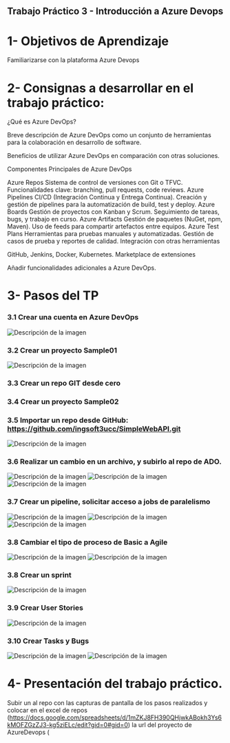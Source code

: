 ## Trabajo Práctico 3 - Introducción a Azure Devops
# 1- Objetivos de Aprendizaje
Familiarizarse con la plataforma Azure Devops

# 2- Consignas a desarrollar en el trabajo práctico:
¿Qué es Azure DevOps?

Breve descripción de Azure DevOps como un conjunto de herramientas para la colaboración en desarrollo de software.

Beneficios de utilizar Azure DevOps en comparación con otras soluciones.

Componentes Principales de Azure DevOps

Azure Repos
Sistema de control de versiones con Git o TFVC.
Funcionalidades clave: branching, pull requests, code reviews.
Azure Pipelines
CI/CD (Integración Continua y Entrega Continua).
Creación y gestión de pipelines para la automatización de build, test y deploy.
Azure Boards
Gestión de proyectos con Kanban y Scrum.
Seguimiento de tareas, bugs, y trabajo en curso.
Azure Artifacts
Gestión de paquetes (NuGet, npm, Maven).
Uso de feeds para compartir artefactos entre equipos.
Azure Test Plans
Herramientas para pruebas manuales y automatizadas.
Gestión de casos de prueba y reportes de calidad.
Integración con otras herramientas

GitHub, Jenkins, Docker, Kubernetes.
Marketplace de extensiones

Añadir funcionalidades adicionales a Azure DevOps.

# 3- Pasos del TP
### 3.1 Crear una cuenta en Azure DevOps
![Descripción de la imagen](imagen1.jpg)

### 3.2 Crear un proyecto Sample01
![Descripción de la imagen](imagen2.jpg)

### 3.3 Crear un repo GIT desde cero
### 3.4 Crear un proyecto Sample02

### 3.5 Importar un repo desde GitHub: https://github.com/ingsoft3ucc/SimpleWebAPI.git
![Descripción de la imagen](imagen3.jpg)

### 3.6 Realizar un cambio en un archivo, y subirlo al repo de ADO.
![Descripción de la imagen](imagen5.jpg)
![Descripción de la imagen](imagen6.jpg)
![Descripción de la imagen](imagen7.jpg)


### 3.7 Crear un pipeline, solicitar acceso a jobs de paralelismo
![Descripción de la imagen](imagen8.jpg)
![Descripción de la imagen](imagen9.jpg)
![Descripción de la imagen](imagen10.jpg)


### 3.8 Cambiar el tipo de proceso de Basic a Agile
![Descripción de la imagen](imagen4.jpg)
![Descripción de la imagen](imagen11.jpg)

### 3.8 Crear un sprint
![Descripción de la imagen](imagen12.jpg)

### 3.9 Crear User Stories
![Descripción de la imagen](imagen13.jpg)

### 3.10 Crear Tasks y Bugs
![Descripción de la imagen](imagen14.jpg)
![Descripción de la imagen](imagen15.jpg)


# 4- Presentación del trabajo práctico.
Subir un al repo con las capturas de pantalla de los pasos realizados y colocar en el excel de repos (https://docs.google.com/spreadsheets/d/1mZKJ8FH390QHjwkABokh3Ys6kMOFZGzZJ3-kg5ziELc/edit?gid=0#gid=0) la url del proyecto de AzureDevops ( 
